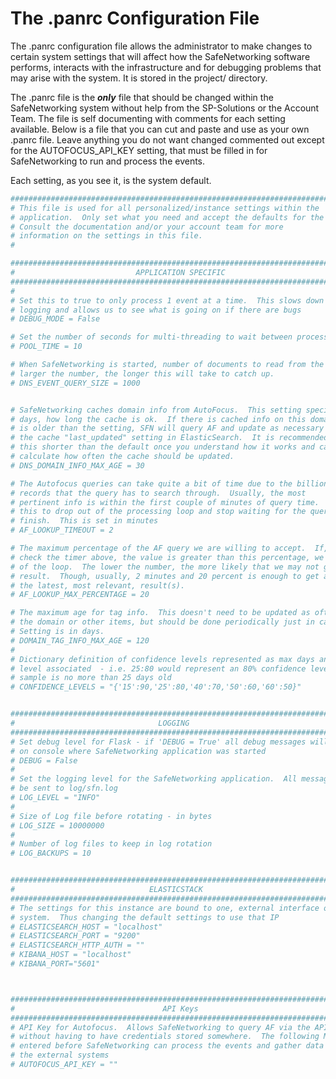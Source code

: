 # The .panrc Configuration File

The .panrc configuration file allows the administrator to make changes to certain system settings that will affect how the SafeNetworking software performs, interacts with the infrastructure and for debugging problems that may arise with the system. It is stored in the project/ directory.  

The .panrc file is the ***only*** file that should be changed within the SafeNetworking system without help from the SP-Solutions or the Account Team.  The file is self documenting with comments for each setting available.  Below is a file that you can cut and paste and use as your own .panrc file.  Leave anything you do not want changed commented out except for the AUTOFOCUS\_API_KEY setting, that must be filled in for SafeNetworking to run and process the events.

Each setting, as you see it, is the system default.

```python
################################################################################
# This file is used for all personalized/instance settings within the 
# application.  Only set what you need and accept the defaults for the rest.
# Consult the documentation and/or your account team for more 
# information on the settings in this file.  
#

################################################################################
#                           APPLICATION SPECIFIC
################################################################################
#
# Set this to true to only process 1 event at a time.  This slows down the 
# logging and allows us to see what is going on if there are bugs
# DEBUG_MODE = False

# Set the number of seconds for multi-threading to wait between processing calls 
# POOL_TIME = 10

# When SafeNetworking is started, number of documents to read from the DB.  The
# larger the number, the longer this will take to catch up.  
# DNS_EVENT_QUERY_SIZE = 1000


# SafeNetworking caches domain info from AutoFocus.  This setting specifies, in 
# days, how long the cache is ok.  If there is cached info on this domain and it
# is older than the setting, SFN will query AF and update as necessary and reset
# the cache "last_updated" setting in ElasticSearch.  It is recommended to make
# this shorter than the default once you understand how it works and can 
# calculate how often the cache should be updated.
# DNS_DOMAIN_INFO_MAX_AGE = 30

# The Autofocus queries can take quite a bit of time due to the billions of 
# records that the query has to search through.  Usually, the most 
# pertinent info is within the first couple of minutes of query time.  So, set
# this to drop out of the processing loop and stop waiting for the query to 
# finish.  This is set in minutes
# AF_LOOKUP_TIMEOUT = 2

# The maximum percentage of the AF query we are willing to accept.  If, when we
# check the timer above, the value is greater than this percentage, we bail out
# of the loop.  The lower the number, the more likely that we may not get a 
# result.  Though, usually, 2 minutes and 20 percent is enough to get at least 
# the latest, most relevant, result(s).
# AF_LOOKUP_MAX_PERCENTAGE = 20

# The maximum age for tag info.  This doesn't need to be updated as often as
# the domain or other items, but should be done periodically just in case.
# Setting is in days.
# DOMAIN_TAG_INFO_MAX_AGE = 120
#
# Dictionary definition of confidence levels represented as max days and the 
# level associated  - i.e. 25:80 would represent an 80% confidence level if the 
# sample is no more than 25 days old
# CONFIDENCE_LEVELS = "{'15':90,'25':80,'40':70,'50':60,'60':50}"


################################################################################
#                                LOGGING
################################################################################
# Set debug level for Flask - if 'DEBUG = True' all debug messages will appear
# on console where SafeNetworking application was started
# DEBUG = False
#
# Set the logging level for the SafeNetworking application.  All messages will
# be sent to log/sfn.log
# LOG_LEVEL = "INFO"
#
# Size of Log file before rotating - in bytes
# LOG_SIZE = 10000000
#
# Number of log files to keep in log rotation
# LOG_BACKUPS = 10


################################################################################
#                              ELASTICSTACK
################################################################################
# The settings for this instance are bound to one, external interface on the
# system.  Thus changing the default settings to use that IP
# ELASTICSEARCH_HOST = "localhost"
# ELASTICSEARCH_PORT = "9200"
# ELASTICSEARCH_HTTP_AUTH = ""
# KIBANA_HOST = "localhost"
# KIBANA_PORT="5601"



################################################################################
#                                 API Keys
################################################################################
# API Key for Autofocus.  Allows SafeNetworking to query AF via the API 
# without having to have credentials stored somewhere.  The following MUST be 
# entered before SafeNetworking can process the events and gather data from 
# the external systems
# AUTOFOCUS_API_KEY = ""
```